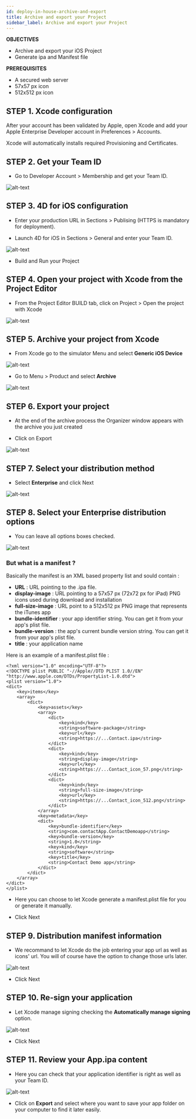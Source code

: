 ```yaml
---
id: deploy-in-house-archive-and-export
title: Archive and export your Project
sidebar_label: Archive and export your Project
---
```


<div class = "objectives">
<b>OBJECTIVES</b>

* Archive and export your iOS Project
* Generate ipa and Manifest file
</div>

<div class = "prerequisites">
<b>PREREQUISITES</b>

* A secured web server
* 57x57 px icon
* 512x512 px icon

</div>

## STEP 1. Xcode configuration

After your account has been validated by Apple, open Xcode and add your Apple Enterprise Developer account in Preferences > Accounts.

Xcode will automatically installs required Provisioning and Certificates. 

## STEP 2. Get your Team ID

* Go to Developer Account > Membership and get your Team ID.

![alt-text](assets/deploy-in-house/Team-ID-4D-for-iOS.png)

## STEP 3. 4D for iOS configuration

* Enter your production URL in Sections > Publising (HTTPS is mandatory for deployment).

* Launch 4D for iOS in Sections > General and enter your Team ID.

![alt-text](assets/deploy-in-house/Enterprise-Team-ID.png)
 
* Build and Run your Project

## STEP 4. Open your project with Xcode from the Project Editor

* From the Project Editor BUILD tab, click on Project > Open the project with Xcode

![alt-text](assets/deploy-in-house/Open-your-project-Xcode-4D-for-iOS.png)

## STEP 5. Archive your project from Xcode

* From Xcode go to the simulator Menu and select <b>Generic iOS Device</b>

![alt-text](assets/deploy-in-house/Deployment-Generic-iOS-Device.png)

* Go to Menu > Product and select <b>Archive</b>

![alt-text](assets/deploy-in-house/Archive-your-Project.png)

## STEP 6. Export your project

* At the end of the archive process the Organizer window appears with the archive you just created

* Click on Export 

![alt-text](assets/deploy-in-house/Organizer-window-archive.png)

## STEP 7. Select your distribution method

* Select <b>Enterprise</b> and click Next

![alt-text](assets/deploy-in-house/Distribution-Method-selection.png)

## STEP 8. Select your Enterprise distribution options

* You can leave all options boxes checked.

![alt-text](assets/deploy-in-house/Enterprise-distribution-options.png)

### But what is a manifest ?

Basically the manifest is an XML based property list and sould contain :

* <b>URL</b> : URL pointing to the .ipa file.
* <b>display-image</b> : URL pointing to a 57x57 px (72x72 px for iPad) PNG icons used during download and installation
* <b>full-size-image</b> : URL point to a 512x512 px PNG image that represents the iTunes app
* <b>bundle-identifier</b> : your app identifier string. You can get it from your app's plist file.
* <b>bundle-version</b> : the app's current bundle version string. You can get it from your app's plist file.
* <b>title</b> : your application name

Here is an example of a manifest.plist file :

```
<?xml version="1.0" encoding="UTF-8"?>
<!DOCTYPE plist PUBLIC "-//Apple//DTD PLIST 1.0//EN" "http://www.apple.com/DTDs/PropertyList-1.0.dtd">
<plist version="1.0">
<dict>
	<key>items</key>
	<array>
		<dict>
			<key>assets</key>
			<array>
				<dict>
					<key>kind</key>
					<string>software-package</string>
					<key>url</key>
					<string>https://...Contact.ipa</string>
				</dict>
				<dict>
					<key>kind</key>
					<string>display-image</string>
					<key>url</key>
					<string>https://...Contact_icon_57.png</string>
				</dict>
				<dict>
					<key>kind</key>
					<string>full-size-image</string>
					<key>url</key>
					<string>https://...Contact_icon_512.png</string>
				</dict>
			</array>
			<key>metadata</key>
			<dict>
				<key>bundle-identifier</key>
				<string>com.contactApp.ContactDemoapp</string>
				<key>bundle-version</key>
				<string>1.0</string>
				<key>kind</key>
				<string>software</string>
				<key>title</key>
				<string>Contact Demo app</string>
			</dict>
		</dict>
	</array>
</dict>
</plist>
```

* Here you can choose to let Xcode generate a manifest.plist file for you or generate it manually.

* Click Next

## STEP 9. Distribution manifest information

* We recommand to let Xcode do the job entering your app url as well as icons' url. You will of course have the option to change those urls later.

![alt-text](assets/deploy-in-house/Distribution-manifest-information.png)

* Click Next 


## STEP 10. Re-sign your application

* Let Xcode manage signing checking the <b>Automatically manage signing</b> option.

![alt-text](assets/deploy-in-house/Re-sign-your-application.png)

* Click Next

## STEP 11. Review your App.ipa content

* Here you can check that your application identifier is right as well as your Team ID.

![alt-text](assets/deploy-in-house/Review-ipa-content.png)

* Click on <b>Export</b> and select where you want to save your app folder on your computer to find it later easily.






